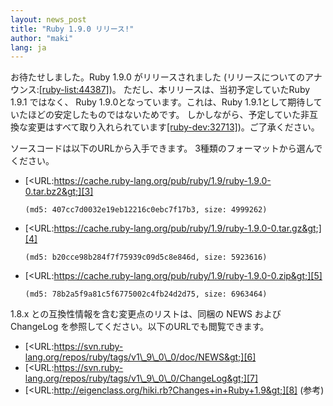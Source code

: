 ```yaml
---
layout: news_post
title: "Ruby 1.9.0 リリース!"
author: "maki"
lang: ja
---
```


お待たせしました。Ruby 1.9.0 がリリースされました
(リリースについてのアナウンス:[\[ruby-list:44387\]][1])。 ただし、本リリースは、当初予定していたRuby 1.9.1
ではなく、 Ruby 1.9.0となっています。これは、Ruby 1.9.1として期待していたほどの安定したものではないためです。
しかしながら、予定していた非互換な変更はすべて取り入れられています[\[ruby-dev:32713\]][2])。ご了承ください。

ソースコードは以下のURLから入手できます。 3種類のフォーマットから選んでください。

* [&lt;URL:https://cache.ruby-lang.org/pub/ruby/1.9/ruby-1.9.0-0.tar.bz2&gt;][3]

      (md5: 407cc7d0032e19eb12216c0ebc7f17b3, size: 4999262)

* [&lt;URL:https://cache.ruby-lang.org/pub/ruby/1.9/ruby-1.9.0-0.tar.gz&gt;][4]

      (md5: b20cce98b284f7f75939c09d5c8e846d, size: 5923616)

* [&lt;URL:https://cache.ruby-lang.org/pub/ruby/1.9/ruby-1.9.0-0.zip&gt;][5]

      (md5: 78b2a5f9a81c5f6775002c4fb24d2d75, size: 6963464)

1\.8.x との互換性情報を含む変更点のリストは、同梱の NEWS およびChangeLog を参照してください。以下のURLでも閲覧できます。

* [&lt;URL:https://svn.ruby-lang.org/repos/ruby/tags/v1\_9\_0\_0/doc/NEWS&gt;][6]
* [&lt;URL:https://svn.ruby-lang.org/repos/ruby/tags/v1\_9\_0\_0/ChangeLog&gt;][7]
* [&lt;URL:http://eigenclass.org/hiki.rb?Changes+in+Ruby+1.9&gt;][8]
  (参考)



[1]: https://blade.ruby-lang.org/ruby-list/44387
[2]: https://blade.ruby-lang.org/ruby-dev/32713
[3]: https://cache.ruby-lang.org/pub/ruby/1.9/ruby-1.9.0-0.tar.bz2
[4]: https://cache.ruby-lang.org/pub/ruby/1.9/ruby-1.9.0-0.tar.gz
[5]: https://cache.ruby-lang.org/pub/ruby/1.9/ruby-1.9.0-0.zip
[6]: https://svn.ruby-lang.org/repos/ruby/tags/v1_9_0_0/doc/NEWS
[7]: https://svn.ruby-lang.org/repos/ruby/tags/v1_9_0_0/ChangeLog
[8]: http://eigenclass.org/hiki.rb?Changes+in+Ruby+1.9
